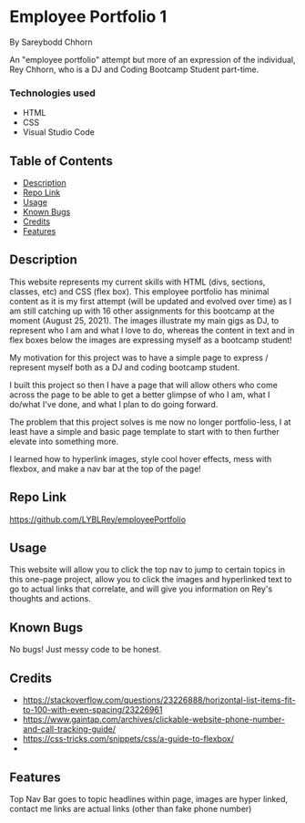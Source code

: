 # Employee Portfolio 1

By Sareybodd Chhorn

An "employee portfolio" attempt but more of an expression of the individual, Rey Chhorn, who is a DJ and
Coding Bootcamp Student part-time.

### Technologies used

- HTML
- CSS
- Visual Studio Code

## Table of Contents

- [Description](#description)
- [Repo Link](#repolink)
- [Usage](#usage)
- [Known Bugs](#knownbugs)
- [Credits](#credits)
- [Features](#features)

## Description

This website represents my current skills with HTML (divs, sections, classes, etc) and CSS (flex box).
This employee portfolio has minimal content as it is my first attempt (will be updated and evolved over time) as
I am still catching up with 16 other assignments for this bootcamp at the moment (August 25, 2021). The images
illustrate my main gigs as DJ, to represent who I am and what I love to do, whereas the content in text and in flex boxes below the images are expressing myself as a bootcamp student!

My motivation for this project was to have a simple page to express / represent myself both as a DJ and coding bootcamp student.

I built this project so then I have a page that will allow others who come across the page to be able to get a better glimpse of who I am, what I do/what I've done, and what I plan to do going forward.

The problem that this project solves is me now no longer portfolio-less, I at least have a simple and basic page template to start with to then further elevate into something more.

I learned how to hyperlink images, style cool hover effects, mess with flexbox, and make a nav bar at the top of the page!

## Repo Link

https://github.com/LYBLRey/employeePortfolio

## Usage

This website will allow you to click the top nav to jump to certain topics in this one-page project, allow you to click the images and hyperlinked text to go to actual links that correlate, and will give you information on Rey's
thoughts and actions.

## Known Bugs

No bugs! Just messy code to be honest.

## Credits

- https://stackoverflow.com/questions/23226888/horizontal-list-items-fit-to-100-with-even-spacing/23226961
- https://www.gaintap.com/archives/clickable-website-phone-number-and-call-tracking-guide/
- https://css-tricks.com/snippets/css/a-guide-to-flexbox/
-

## Features

Top Nav Bar goes to topic headlines within page, images are hyper linked, contact me links are actual links (other than fake phone number)
